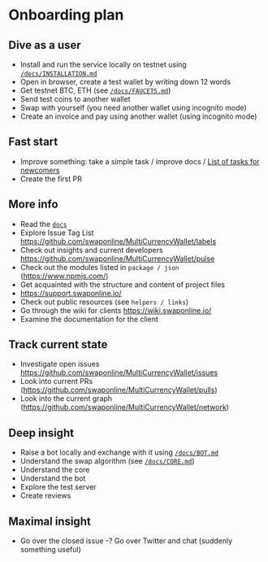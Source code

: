 # Onboarding plan

## Dive as a user
- Install and run the service locally on testnet using [`/docs/INSTALLATION.md`](/docs/INSTALLATION.md)
- Open in browser, create a test wallet by writing down 12 words
- Get testnet BTC, ETH (see [`/docs/FAUCETS.md`](/docs/FAUCETS.md))
- Send test coins to another wallet
- Swap with yourself (you need another wallet using incognito mode)
- Create an invoice and pay using another wallet (using incognito mode)

## Fast start
- Improve something: take a simple task / improve docs / [List of tasks for newcomers](https://github.com/swaponline/MultiCurrencyWallet/issues?q=is%3Aissue+is%3Aopen+label%3A%22good+first+issue%22)
- Create the first PR

## More info
- Read the [`docs`](/docs)
- Explore Issue Tag List https://github.com/swaponline/MultiCurrencyWallet/labels
- Check out insights and current developers https://github.com/swaponline/MultiCurrencyWallet/pulse
- Check out the modules listed in `package / json` (https://www.npmjs.com/)
- Get acquainted with the structure and content of project files
- https://support.swaponline.io/
- Check out public resources (see `helpers / links`)
- Go through the wiki for clients https://wiki.swaponline.io/
- Examine the documentation for the client

## Track current state
- Investigate open issues https://github.com/swaponline/MultiCurrencyWallet/issues
- Look into current PRs (https://github.com/swaponline/MultiCurrencyWallet/pulls)
- Look into the current graph (https://github.com/swaponline/MultiCurrencyWallet/network)

## Deep insight
- Raise a bot locally and exchange with it using [`/docs/BOT.md`](/docs/BOT.md)
- Understand the swap algorithm (see [`/docs/CORE.md`](/docs/CORE.md))
- Understand the core
- Understand the bot
- Explore the test server
- Create reviews

## Maximal insight
- Go over the closed issue
-? Go over Twitter and chat (suddenly something useful)
